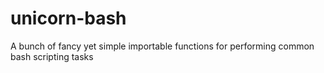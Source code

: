 # unicorn-bash
A bunch of fancy yet simple importable functions for performing common bash scripting tasks
